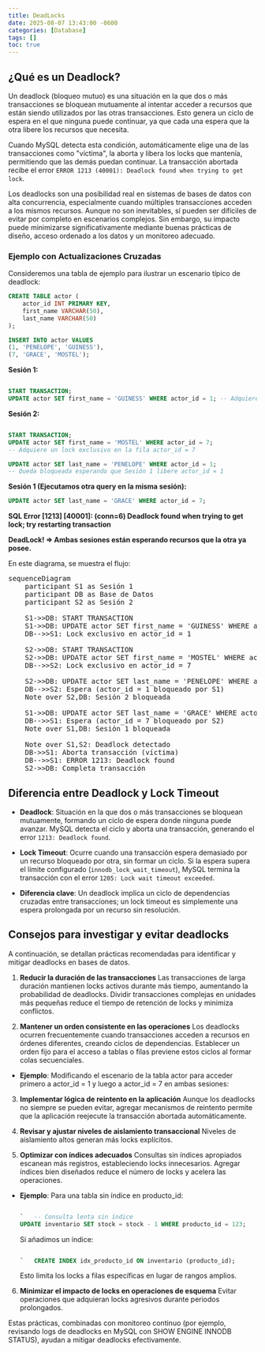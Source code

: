 ```yaml
---
title: DeadLocks
date: 2025-08-07 13:43:00 -0600
categories: [Database]
tags: []
toc: true
---
```


## ¿Qué es un Deadlock?

Un deadlock (bloqueo mutuo) es una situación en la que dos o más transacciones se bloquean mutuamente al intentar acceder a recursos que están siendo utilizados por las otras transacciones. Esto genera un ciclo de espera en el que ninguna puede continuar, ya que cada una espera que la otra libere los recursos que necesita.

Cuando MySQL detecta esta condición, automáticamente elige una de las transacciones como "víctima", la aborta y libera los locks que mantenía, permitiendo que las demás puedan continuar. La transacción abortada recibe el error `ERROR 1213 (40001): Deadlock found when trying to get lock`.

Los deadlocks son una posibilidad real en sistemas de bases de datos con alta concurrencia, especialmente cuando múltiples transacciones acceden a los mismos recursos. Aunque no son inevitables, sí pueden ser difíciles de evitar por completo en escenarios complejos. Sin embargo, su impacto puede minimizarse significativamente mediante buenas prácticas de diseño, acceso ordenado a los datos y un monitoreo adecuado.

### Ejemplo con Actualizaciones Cruzadas

Consideremos una tabla de ejemplo para ilustrar un escenario típico de deadlock:

```sql
CREATE TABLE actor (
    actor_id INT PRIMARY KEY,
    first_name VARCHAR(50),
    last_name VARCHAR(50)
);

INSERT INTO actor VALUES 
(1, 'PENELOPE', 'GUINESS'),
(7, 'GRACE', 'MOSTEL');
```

**Sesión 1:**

```sql

START TRANSACTION; 
UPDATE actor SET first_name = 'GUINESS' WHERE actor_id = 1; -- Adquiere un lock exclusivo en la fila actor_id = 1`

```

**Sesión 2:**

```sql

START TRANSACTION;
UPDATE actor SET first_name = 'MOSTEL' WHERE actor_id = 7;
-- Adquiere un lock exclusivo en la fila actor_id = 7

UPDATE actor SET last_name = 'PENELOPE' WHERE actor_id = 1;
-- Queda bloqueada esperando que Sesión 1 libere actor_id = 1

```

**Sesión 1 (Ejecutamos otra query en la misma sesión):**


```sql
UPDATE actor SET last_name = 'GRACE' WHERE actor_id = 7;

```

**SQL Error [1213] [40001]: (conn=6) Deadlock found when trying to get lock; try restarting transaction**

**DeadLock! => Ambas sesiones están esperando recursos que la otra ya posee.**

En este diagrama, se muestra el flujo:

<pre class="mermaid">
sequenceDiagram
    participant S1 as Sesión 1
    participant DB as Base de Datos
    participant S2 as Sesión 2

    S1->>DB: START TRANSACTION
    S1->>DB: UPDATE actor SET first_name = 'GUINESS' WHERE actor_id = 1
    DB-->>S1: Lock exclusivo en actor_id = 1

    S2->>DB: START TRANSACTION
    S2->>DB: UPDATE actor SET first_name = 'MOSTEL' WHERE actor_id = 7
    DB-->>S2: Lock exclusivo en actor_id = 7

    S2->>DB: UPDATE actor SET last_name = 'PENELOPE' WHERE actor_id = 1
    DB-->>S2: Espera (actor_id = 1 bloqueado por S1)
    Note over S2,DB: Sesión 2 bloqueada

    S1->>DB: UPDATE actor SET last_name = 'GRACE' WHERE actor_id = 7
    DB-->>S1: Espera (actor_id = 7 bloqueado por S2)
    Note over S1,DB: Sesión 1 bloqueada

    Note over S1,S2: Deadlock detectado
    DB->>S1: Aborta transacción (víctima)
    DB-->>S1: ERROR 1213: Deadlock found
    S2->>DB: Completa transacción
</pre>
<script src="https://cdn.jsdelivr.net/npm/mermaid@10.9.1/dist/mermaid.min.js"></script>


## Diferencia entre Deadlock y Lock Timeout

- **Deadlock**: Situación en la que dos o más transacciones se bloquean mutuamente, formando un ciclo de espera donde ninguna puede avanzar. MySQL detecta el ciclo y aborta una transacción, generando el error `1213: Deadlock found`.
-  **Lock Timeout**: Ocurre cuando una transacción espera demasiado por un recurso bloqueado por otra, sin formar un ciclo. Si la espera supera el límite configurado (`innodb_lock_wait_timeout`), MySQL termina la transacción con el error `1205: Lock wait timeout exceeded`.

-  **Diferencia clave**: Un deadlock implica un ciclo de dependencias cruzadas entre transacciones; un lock timeout es simplemente una espera prolongada por un recurso sin resolución.


## Consejos para investigar y evitar deadlocks

A continuación, se detallan prácticas recomendadas para identificar y mitigar deadlocks en bases de datos.

1.  **Reducir la duración de las transacciones** Las transacciones de larga duración mantienen locks activos durante más tiempo, aumentando la probabilidad de deadlocks. Dividir transacciones complejas en unidades más pequeñas reduce el tiempo de retención de locks y minimiza conflictos.

2.  **Mantener un orden consistente en las operaciones** Los deadlocks ocurren frecuentemente cuando transacciones acceden a recursos en órdenes diferentes, creando ciclos de dependencias. Establecer un orden fijo para el acceso a tablas o filas previene estos ciclos al formar colas secuenciales.
  -   **Ejemplo**: Modificando el escenario de la tabla actor para acceder primero a actor_id = 1 y luego a actor_id = 7 en ambas sesiones:


3.  **Implementar lógica de reintento en la aplicación** Aunque los deadlocks no siempre se pueden evitar, agregar mecanismos de reintento permite que la aplicación reejecute la transacción abortada automáticamente.


4.  **Revisar y ajustar niveles de aislamiento transaccional** Niveles de aislamiento altos generan más locks explícitos.


5.  **Optimizar con índices adecuados** Consultas sin índices apropiados escanean más registros, estableciendo locks innecesarios. Agregar índices bien diseñados reduce el número de locks y acelera las operaciones.
  -   **Ejemplo**: Para una tabla sin índice en producto_id:

      ```sql

      `   -- Consulta lenta sin índice
      UPDATE inventario SET stock = stock - 1 WHERE producto_id = 123;       `
      ```
      Si añadimos un índice:
      ```sql

      `   CREATE INDEX idx_producto_id ON inventario (producto_id);       `
      ```

      Esto limita los locks a filas específicas en lugar de rangos amplios.
6.  **Minimizar el impacto de locks en operaciones de esquema** Evitar operaciones que adquieran locks agresivos durante periodos prolongados.

Estas prácticas, combinadas con monitoreo continuo (por ejemplo, revisando logs de deadlocks en MySQL con SHOW ENGINE INNODB STATUS), ayudan a mitigar deadlocks efectivamente.
